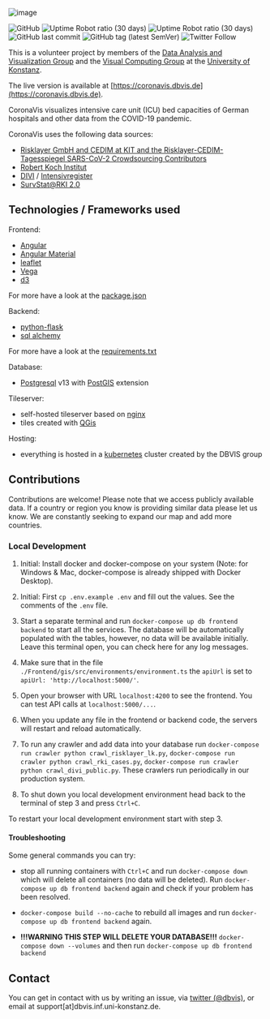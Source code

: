 ![image](./Frontend/gis/src/assets/coronavislogo300.png)

![GitHub](https://img.shields.io/github/license/dbvis-ukon/coronavis) ![Uptime Robot ratio (30 days)](https://img.shields.io/uptimerobot/ratio/m784675612-c290b0bf43644b369cea86a6?label=api) ![Uptime Robot ratio (30 days)](https://img.shields.io/uptimerobot/ratio/m784675610-30c23e9406482a846081720c) ![GitHub last commit](https://img.shields.io/github/last-commit/dbvis-ukon/coronavis) ![GitHub tag (latest SemVer)](https://img.shields.io/github/v/tag/dbvis-ukon/coronavis) ![Twitter Follow](https://img.shields.io/twitter/follow/dbvis?style=social)

This is a volunteer project by members of the [Data Analysis and Visualization Group](http://vis.uni.kn) and the [Visual Computing Group](https://www.cgmi.uni-konstanz.de/en/) at the [University of Konstanz](http://uni.kn).

The live version is available at [https://coronavis.dbvis.de](https://coronavis.dbvis.de).

CoronaVis visualizes intensive care unit (ICU) bed capacities of German hospitals and other data from the COVID-19 pandemic.

CoronaVis uses the following data sources:
- [Risklayer GmbH and CEDIM at KIT and the Risklayer-CEDIM-Tagesspiegel SARS-CoV-2 Crowdsourcing Contributors](http://risklayer.com/en/)
- [Robert Koch Institut](https://rki.de)
- [DIVI](https://divi.de) / [Intensivregister](https://intensivregister.de)
- [SurvStat@RKI 2.0](https://survstat.rki.de/)

## Technologies / Frameworks used

Frontend:
- [Angular](https://angular.io)
- [Angular Material](https://material.angular.io)
- [leaflet](https://leafletjs.com/)
- [Vega](https://vega.github.io/)
- [d3](https://d3js.org)

For more have a look at the [package.json](./Frontend/gis/package.json)

Backend:
- [python-flask](https://flask.palletsprojects.com/en/1.1.x/)
- [sql alchemy](https://www.sqlalchemy.org/)

For more have a look at the [requirements.txt](./Backend/requirements.txt)

Database:
- [Postgresql](https://www.postgresql.org/) v13 with [PostGIS](https://postgis.net/) extension

Tileserver:
- self-hosted tileserver based on [nginx](https://nginx.com)
- tiles created with [QGis](https://www.qgis.org/en/site/)

Hosting:
- everything is hosted in a [kubernetes](https://kubernetes.io) cluster created by the DBVIS group

## Contributions

Contributions are welcome! 
Please note that we access publicly available data.
If a country or region you know is providing similar data please let us know.
We are constantly seeking to expand our map and add more countries.

### Local Development

1. Initial: Install docker and docker-compose on your system (Note: for Windows & Mac, docker-compose is already shipped with Docker Desktop).

2. Initial: First `cp .env.example .env` and fill out the values. See the comments of the `.env` file.

3. Start a separate terminal and run `docker-compose up db frontend backend` to start all the services. The database will be automatically populated with the tables, however, no data will be available initially. Leave this terminal open, you can check here for any log messages.

4. Make sure that in the file `./Frontend/gis/src/environments/environment.ts` the `apiUrl` is set to `apiUrl: 'http://localhost:5000/'`.

5. Open your browser with URL `localhost:4200` to see the frontend. You can test API calls at `localhost:5000/...`.

6. When you update any file in the frontend or backend code, the servers will restart and reload automatically.

7. To run any crawler and add data into your database run `docker-compose run crawler python crawl_risklayer_lk.py`, `docker-compose run crawler python crawl_rki_cases.py`, `docker-compose run crawler python crawl_divi_public.py`. These crawlers run periodically in our production system.

8. To shut down you local development environment head back to the terminal of step 3 and press `Ctrl+C`.

To restart your local development environment start with step 3.


#### Troubleshooting

Some general commands you can try:

- stop all running containers with `Ctrl+C` and run `docker-compose down` which will delete all containers (no data will be deleted). Run `docker-compose up db frontend backend` again and check if your problem has been resolved.

- `docker-compose build --no-cache` to rebuild all images and run `docker-compose up db frontend backend` again.

- **!!!WARNING THIS STEP WILL DELETE YOUR DATABASE!!!** `docker-compose down --volumes` and then run `docker-compose up db frontend backend`

## Contact

You can get in contact with us by writing an issue, via [twitter (@dbvis)](https://twitter.com/dbvis), or email at support[at]dbvis.inf.uni-konstanz.de.
